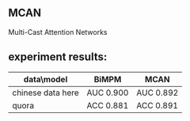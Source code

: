 ## MCAN
Multi-Cast Attention Networks

## experiment results:

| data\model | BiMPM | MCAN |
| ------ | ------ | ------ |
| chinese data here | AUC 0.900 | AUC 0.892 |
| quora | ACC 0.881 | ACC 0.891 |
